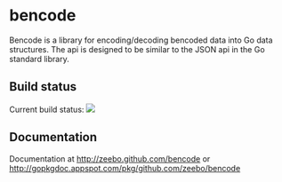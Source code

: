 # bencode

Bencode is a library for encoding/decoding bencoded data into Go data structures.
The api is designed to be similar to the JSON api in the Go standard library.

## Build status

Current build status: ![](http://goci.me/project/image/github.com/zeebo/bencode)

## Documentation

Documentation at http://zeebo.github.com/bencode
or http://gopkgdoc.appspot.com/pkg/github.com/zeebo/bencode
